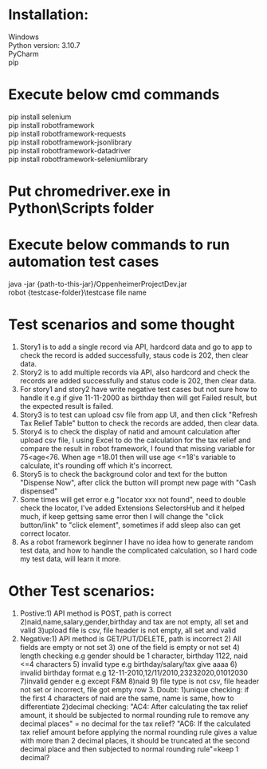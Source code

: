 # Installation:                                                                   
Windows                                                                         
Python version:  3.10.7                                                               
PyCharm                                                            
pip                                                              

# Execute below cmd commands                                                            
pip install selenium                                                                              
pip install robotframework                                                             
pip install robotframework-requests                                                    
pip install robotframework-jsonlibrary                                                              
pip install robotframework-datadriver                                                                                                             
pip install robotframework-seleniumlibrary                                                            

# Put chromedriver.exe in Python\Scripts folder  

# Execute below commands to run automation test cases                                                                                        
java -jar {path-to-this-jar}/OppenheimerProjectDev.jar                                                  
robot {testcase-folder}\testcase file name                                                                           

# Test scenarios and some thought
1. Story1 is to add a single record via API, hardcord data and go to app to check the record is added successfully, staus code is 202, then clear data.
2. Story2 is to add multiple records via API, also hardcord and check the records are added successfully and status code is 202, then clear data.
3. For story1 and story2 have write negative test cases but not sure how to handle it e.g if give 11-11-2000 as birthday then will get Failed result, but the expected result is failed.
4. Story3 is to test can upload csv file from app UI, and then click "Refresh Tax Relief Table" button to check the records are added, then clear data.
5. Story4 is to check the display of natid and amount calculation after upload csv file, I using Excel to do the calculation for the tax relief and compare the result in robot framework, I found that missing variable for 75<age<76. When age =18.01 then will use age <=18's variable to calculate, it's rounding off which it's incorrect.
6. Story5 is to check the background color and text for the button "Dispense Now", after click the button will prompt new page with "Cash dispensed"
7. Some times will get error e.g "locator xxx not found", need to double check the locator, I've added Extensions SelectorsHub and it helped much, if keep gettsing same error then I will change the "click button/link" to "click element", sometimes if add sleep also can get correct locator.
8. As a robot framework beginner I have no idea how to generate random test data, and how to handle the complicated calculation, so I hard code my test data, will learn it more.

# Other Test scenarios:
1. Postive:1) API method is POST, path is correct    2)naid,name,salary,gender,birthday and tax are not empty, all set and valid   3)upload file is csv, file header is not empty, all set and valid                                                                                                                    
2. Negative:1) API method is GET/PUT/DELETE, path is incorrect   2) All fields are empty or not set  3) one of the field is empty or not set   4) length checking e.g gender should be 1 character, birthday 1122, naid <=4 characters   5) invalid type e.g birthday/salary/tax give aaaa   6) invalid birthday format e.g 12-11-2010,12/11/2010,23232020,01012030   7)invalid gender e.g except F&M    8)naid 9) file type is not csv, file header not set or incorrect, file got empty row                                                                                                                                                    3. Doubt: 1)unique checking: if the first 4 characters of naid are the same, name is same, how to differentiate   2)decimal checking: "AC4: After calculating the tax relief amount, it should be subjected to normal rounding rule to remove any decimal places" = no decimal for the tax relief?  "AC6: If the calculated tax relief amount before applying the normal rounding rule gives a value with more than 2 decimal places, it should be truncated at the second decimal place and then subjected to normal rounding rule"=keep 1 decimal? 
